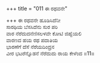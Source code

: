+++
title = "011 ಈ ರಥವನೇ"

+++
ಈ ರಥವನೇ ಹೂಡಿಸಿದೆನೀ  
ಸಾರಥಿಯ ಬೆಸಸಿದೆನು ಸುರ ಪರಿ  
ವಾರ ನೆರೆದುದನೆಣಿಸಲಳವೇ ಕೋಟಿ ಜಿಹ್ವೆಯಲಿ   
ವಾರಣದ ಹಯ ರಥ ಪದಾತಿಯ  
ಭಾರಣೆಗೆ ದೆಸೆ ನೆರೆಯದಿಂದ್ರನ  
ವೀರ ಭಟರೆನ್ನೊಡನೆ ನೆರೆದುದು ರಾಯ ಕೇಳೆಂದ      ॥11॥